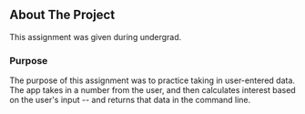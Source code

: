 ## About The Project
This assignment was given during undergrad.

### Purpose
The purpose of this assignment was to practice taking in user-entered data. The app takes in a number from the user, and then calculates interest based on the user's input -- and returns that data in the command line.
